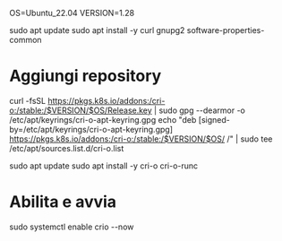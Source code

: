 OS=Ubuntu_22.04
VERSION=1.28

sudo apt update
sudo apt install -y curl gnupg2 software-properties-common

# Aggiungi repository
curl -fsSL https://pkgs.k8s.io/addons:/cri-o:/stable:/$VERSION/$OS/Release.key | sudo gpg --dearmor -o /etc/apt/keyrings/cri-o-apt-keyring.gpg
echo "deb [signed-by=/etc/apt/keyrings/cri-o-apt-keyring.gpg] https://pkgs.k8s.io/addons:/cri-o:/stable:/$VERSION/$OS/ /" | sudo tee /etc/apt/sources.list.d/cri-o.list

sudo apt update
sudo apt install -y cri-o cri-o-runc

# Abilita e avvia
sudo systemctl enable crio --now

